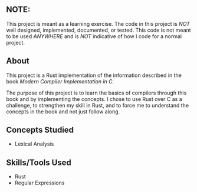 ## **NOTE:**

This project is meant as a learning exercise. The code in this
project is _NOT_ well designed, implemented, documented, or tested. This
code is not meant to be used _ANYWHERE_ and is _NOT_ indicative of how I code
for a normal project.

## About

This project is a Rust implementation of the information described in the book _Modern Compiler Implementation in C_.

The purpose of this project is to learn the basics of compilers through this book and by implementing the concepts. I chose
to use Rust over C as a challenge, to strengthen my skill in Rust, and to force me to understand the concepts in the book and
not just follow along.

## Concepts Studied

* Lexical Analysis

## Skills/Tools Used

* Rust
* Regular Expressions